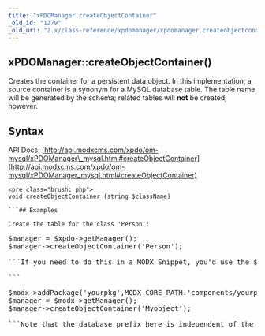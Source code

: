 ```yaml
---
title: "xPDOManager.createObjectContainer"
_old_id: "1279"
_old_uri: "2.x/class-reference/xpdomanager/xpdomanager.createobjectcontainer"
---
```


## xPDOManager::createObjectContainer()

Creates the container for a persistent data object. In this implementation, a source container is a synonym for a MySQL database table. The table name will be generated by the schema; related tables will **not** be created, however.

## Syntax

API Docs: [http://api.modxcms.com/xpdo/om-mysql/xPDOManager\_mysql.html#createObjectContainer](http://api.modxcms.com/xpdo/om-mysql/xPDOManager_mysql.html#createObjectContainer)

```
<pre class="brush: php">
void createObjectContainer (string $className)

```## Examples

Create the table for the class 'Person':

```
<pre class="brush: php">
$manager = $xpdo->getManager();
$manager->createObjectContainer('Person');

```If you need to do this in a MODX Snippet, you'd use the $modx object, and you'd have to make sure you added your package (and its model classes) first:

```
<pre class="brush: php">
$modx->addPackage('yourpkg',MODX_CORE_PATH.'components/yourpkg/model/','prefix_');
$manager = $modx->getManager();
$manager->createObjectContainer('Myobject');

```Note that the database prefix here is independent of the MODX prefix. You may have `modx_` for your MODX prefix and `mypkg_` for your package's tables.